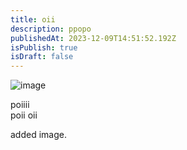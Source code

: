 ```yaml
---
title: oii
description: ppopo
publishedAt: 2023-12-09T14:51:52.192Z
isPublish: true
isDraft: false
---
```

![image](/images/wp11896114-katana-4k-wallpapers.jpg "kumar")

p﻿oiiii\
p﻿oii oii



a﻿dded image.